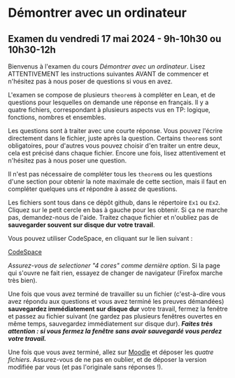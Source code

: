 # Démontrer avec un ordinateur
## Examen du vendredi 17 mai 2024 - 9h-10h30 ou 10h30-12h

Bienvenus à l'examen du cours *Démontrer avec un ordinateur*. Lisez ATTENTIVEMENT les instructions suivantes AVANT de commencer et n'hésitez pas à nous poser de questions si vous en avez.

L'examen se compose de plusieurs `theorem`s à compléter en Lean, et de questions pour lesquelles on demande une réponse en français. Il y a quatre fichiers, correspondant à plusieurs aspects vus en TP: logique, fonctions, nombres et ensembles.

Les questions sont à traiter avec une courte réponse. Vous pouvez l'écrire directement dans le fichier, juste après la question. Certains `theorem`s sont obligatoires, pour d'autres vous pouvez choisir d'en traiter un entre deux, cela est précisé dans chaque fichier. Encore une fois, lisez attentivement et n'hésitez pas à nous poser une question.

Il n'est pas nécessaire de compléter tous les `theorem`s ou les questions d'une section pour obtenir la note maximale de cette section, mais il faut en compléter quelques uns *et* répondre à assez de questions.

Les fichiers sont tous dans ce dépôt github, dans le répertoire `Ex1` ou `Ex2`. Cliquez sur le petit cercle en bas à gauche pour les obtenir. Si ça ne marche pas, demandez-nous de l'aide. Traitez chaque fichier et n'oubliez pas de **sauvegarder souvent sur disque dur votre travail**.

Vous pouvez utiliser CodeSpace, en cliquant sur le lien suivant :

[CodeSpace](https://codespaces.new/riccardobrasca/LeanTeaching)

*Assurez-vous de selectioner "4 cores" comme dernière option*. Si la page qui s'ouvre ne fait rien, essayez de changer de navigateur (Firefox marche très bien).

Une fois que vous avez terminé de travailler su un fichier (c'est-à-dire vous avez répondu aux questions et vous avez terminé les preuves démandées) **sauvegardez immédiatement sur disque dur** votre travail, fermez la fenêtre et passez au fichier suivant (ne gardez pas plusieurs fenêtres ouvertes en même temps, sauvegardez immédiatement sur disque dur). _**Faites très attention : si vous fermez la fenêtre sans avoir sauvegardé vous perdez votre travail.**_

Une fois que vous avez terminé, allez sur [Moodle](https://moodle.u-paris.fr/mod/assign/view.php?id=1136692) et déposer les *quatre fichiers*. Assurez-vous de ne pas en oublier, et de déposer la version modifiée par vous (et pas l'originale sans réponses !).
